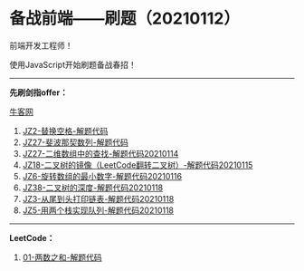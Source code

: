 <!--
 * @Author: Ran
 * @Date: 2021-01-24 20:19:58
 * @LastEditors: Ran
 * @LastEditTime: 2021-01-24 23:34:52
 * @FilePath: \Noded:\FE_Learning\JZoffer\README.md
 * @Description: 
-->
# 备战前端——刷题（20210112）

前端开发工程师！

使用JavaScript开始刷题备战春招！

------

**先刷剑指offer：**

[牛客网](https://www.nowcoder.com/ta/coding-interviews)

1. [JZ2-替换空格-解题代码](./JZ2-替换空格.js)
2. [JZ27-斐波那契数列-解题代码](./JZ27-斐波那契数列.js)
3. [JZ27-二维数组中的查找-解题代码20210114](./JZ1-二维数组中的查找.js)
3. [JZ18-二叉树的镜像（LeetCode翻转二叉树）-解题代码20210115](./JZ18-二叉树的镜像.js)
5. [JZ6-旋转数组的最小数字-解题代码20210116](./JZ6-旋转数组的最小数字.js)
6. [JZ38-二叉树的深度-解题代码20210118](./JZ38-二叉树的深度.js)
7. [JZ3-从尾到头打印链表-解题代码20210118](./JZ3-从尾到头打印链表.js)
7. [JZ5-用两个栈实现队列-解题代码20210118](./JZ5-用两个栈实现队列.js)



------

**LeetCode：**

1. [01-两数之和-解题代码](./01-twoSum.js)